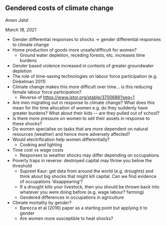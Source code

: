 ## Gendered costs of climate change 

_Amen Jalal_

_March 18, 2021_

* Gender differential responses to shocks  → gender differential responses to climate change
* Home production of goods more unsafe/difficult for women? 
  * Ground water depletion, receding forests, etc. increases time burdens 
* Gender based violence increased in contexts of greater groundwater depletion
* The role of time-saving technologies on labour force participation (e.g. Dinkelman 2011)
* Climate change makes this more difficult over time… is this reducing female labour force participation?
  * Reverse of https://www.jstor.org/stable/3700686?seq=1
* Are men migrating out in response to climate change? What does this mean for the time allocation of women e.g. do they suddenly have greater burdens? What about their kids -- are they pulled out of school?
* Is there more pressure on women to sell their assets in response to these shocks? 
* Do women specialise on tasks that are more dependent on natural resources (weather) and hence more adversely affected? 
* Would electrification help women differentially? 
  * Cooking and lighting 
* Time cost vs wage costs 
  * Responses to weather shocks may differ depending on occupations 
* Poverty traps in reverse: destroyed capital may throw you below the threshold
  * Supreet Kaur: get data from around the world (e.g. droughts) and think about big shocks that might kill capital. Can we find evidence of occupations ‘disappearing’? 
  * If a drought kills your livestock, then you should be thrown back into whatever you were doing before (e.g. wage labour? farming)
  * Gendered differences in occupations in agriculture 
* Climate mortality by gender? 
  * Barecca et al (2016) paper as a starting point but applying it to gender
  * Are women more susceptible to heat shocks? 